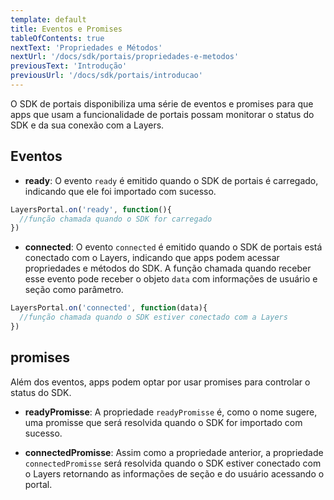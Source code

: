 ```yaml
---
template: default
title: Eventos e Promises
tableOfContents: true
nextText: 'Propriedades e Métodos'
nextUrl: '/docs/sdk/portais/propriedades-e-metodos'
previousText: 'Introdução'
previousUrl: '/docs/sdk/portais/introducao'
---
```


O SDK de portais disponibiliza uma série de eventos e promises para que apps que usam a funcionalidade de portais possam monitorar o status do SDK e da sua conexão com a Layers.

## Eventos

+ **ready**: O evento `ready` é emitido quando o SDK de portais é carregado, indicando que ele foi importado com sucesso.

```js
LayersPortal.on('ready', function(){
  //função chamada quando o SDK for carregado
})
```

+ **connected**: O evento `connected` é emitido quando o SDK de portais está conectado com o Layers, indicando que apps podem acessar propriedades e métodos do SDK. A função chamada quando receber esse evento pode receber o objeto `data` com informações de usuário e seção como parâmetro.

```js
LayersPortal.on('connected', function(data){
  //função chamada quando o SDK estiver conectado com a Layers
})
```

## promises

Além dos eventos, apps podem optar por usar promises para controlar o status do SDK.

+ **readyPromisse**: A propriedade `readyPromisse` é, como o nome sugere, uma promisse que será resolvida quando o SDK for importado com sucesso.

+ **connectedPromisse**: Assim como a propriedade anterior, a propriedade `connectedPromisse` será resolvida  quando o SDK estiver conectado com o Layers retornando as informações de seção e do usuário acessando o portal.